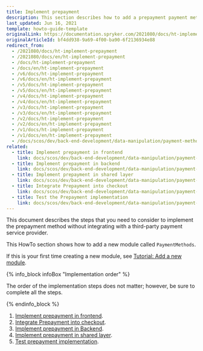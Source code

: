 ```yaml
---
title: Implement prepayment
description: This section describes how to add a prepayment payment method.
last_updated: Jun 16, 2021
template: howto-guide-template
originalLink: https://documentation.spryker.com/2021080/docs/ht-implement-prepayment
originalArticleId: bf4dd938-9a69-4f00-ba90-6f2136934e88
redirect_from:
  - /2021080/docs/ht-implement-prepayment
  - /2021080/docs/en/ht-implement-prepayment
  - /docs/ht-implement-prepayment
  - /docs/en/ht-implement-prepayment
  - /v6/docs/ht-implement-prepayment
  - /v6/docs/en/ht-implement-prepayment
  - /v5/docs/ht-implement-prepayment
  - /v5/docs/en/ht-implement-prepayment
  - /v4/docs/ht-implement-prepayment
  - /v4/docs/en/ht-implement-prepayment
  - /v3/docs/ht-implement-prepayment
  - /v3/docs/en/ht-implement-prepayment
  - /v2/docs/ht-implement-prepayment
  - /v2/docs/en/ht-implement-prepayment
  - /v1/docs/ht-implement-prepayment
  - /v1/docs/en/ht-implement-prepayment
  - /docs/scos/dev/back-end-development/data-manipulation/payment-methods/prepayment/implementing-prepayment.html
related:
  - title: Implement prepayment in frontend
    link: docs/scos/dev/back-end-development/data-manipulation/payment-methods/prepayment/implement-prepayment-in-frontend.html
  - title: Implement prepayment in backend
    link: docs/scos/dev/back-end-development/data-manipulation/payment-methods/prepayment/implement-prepayment-in-backend.html
  - title: Implement prepayment in shared layer
    link: docs/scos/dev/back-end-development/data-manipulation/payment-methods/prepayment/implement-prepayment-in-shared-layer.html
  - title: Integrate Prepayment into checkout
    link: docs/scos/dev/back-end-development/data-manipulation/payment-methods/prepayment/integrate-prepayment-into-checkout.html
  - title: Test the Prepayment implementation
    link: docs/scos/dev/back-end-development/data-manipulation/payment-methods/prepayment/test-the-prepayment-implementation.html
---
```


This document describes the steps that you need to consider to implement the prepayment method without integrating with a third-party payment service provider.

This HowTo section shows how to add a new module called `PaymentMethods`.

If this is your first time creating a new module, see [Tutorial: Add a new module](/docs/scos/dev/back-end-development/extending-spryker/development-strategies/project-modules/add-a-new-module.html).

{% info_block infoBox "Implementation order" %}

The order of the implementation steps does not matter; however, be sure to complete all the steps.

{% endinfo_block %}

1. [Implement prepayment in frontend](/docs/scos/dev/back-end-development/data-manipulation/payment-methods/prepayment/implement-prepayment-in-frontend.html).
2. [Integrate Prepayment into checkout](/docs/scos/dev/back-end-development/data-manipulation/payment-methods/prepayment/integrate-prepayment-into-checkout.html).
3. [Implement prepayment in Backend](/docs/scos/dev/back-end-development/data-manipulation/payment-methods/prepayment/implement-prepayment-in-backend.html).
4. [Implement prepayment in shared layer](/docs/scos/dev/back-end-development/data-manipulation/payment-methods/prepayment/implement-prepayment-in-shared-layer.html).
5. [Test prepayment implementation](/docs/scos/dev/back-end-development/data-manipulation/payment-methods/prepayment/test-the-prepayment-implementation.html).
